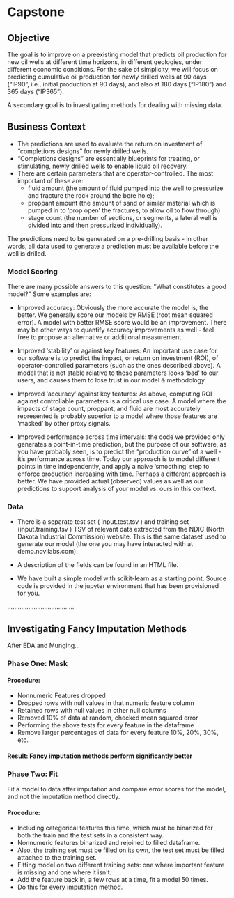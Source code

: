 # Capstone

## Objective
The goal is to improve on a preexisting model that predicts oil production for new oil wells at different time horizons, in different geologies, under different economic conditions. For the sake of simplicity, we will focus on predicting cumulative oil production for newly drilled wells at 90 days (“IP90”, i.e., initial production at 90 days), and also at 180 days (“IP180”) and 365 days (“IP365”).

A secondary goal is to investigating methods for dealing with missing data.

## Business Context

 * The predictions are used to evaluate the return on investment of “completions designs” for newly drilled wells.
* “Completions designs” are essentially blueprints for treating, or stimulating, newly drilled wells to enable liquid oil recovery.
* There are certain parameters that are operator-controlled. The most important of these are:
  * fluid amount (the amount of fluid pumped into the well to pressurize and fracture the rock around the
bore hole);
   * proppant amount (the amount of sand or similar material which is pumped in to ‘prop
open’ the fractures, to allow oil to flow through)
   * stage count (the number of sections, or segments, a lateral well is divided into and then pressurized individually).

The predictions need to be generated on a pre-drilling basis - in other words, all data used to
generate a prediction must be available before the well is drilled.

### Model Scoring
 There are many possible answers to this question: "What constitutes a good model?"
 Some examples are:

* Improved accuracy: Obviously the more accurate the model is, the better. We generally
score our models by RMSE (root mean squared error). A model with better RMSE score
would be an improvement. There may be other ways to quantify accuracy improvements
as well - feel free to propose an alternative or additional measurement.

* Improved ‘stability’ or against key features: An important use case for our software is to
predict the impact, or return on investment (ROI), of operator-controlled parameters
(such as the ones described above). A model that is not stable relative to these
parameters looks ‘bad’ to our users, and causes them to lose trust in our model &
methodology.

* Improved ‘accuracy’ against key features: As above, computing ROI against controllable
parameters is a critical use case. A model where the impacts of stage count, proppant,
and fluid are most accurately represented is probably superior to a model where those
features are ‘masked’ by other proxy signals.

* Improved performance across time intervals: the code we provided only generates a
point-in-time prediction, but the purpose of our software, as you have probably seen, is
to predict the “production curve” of a well - it’s performance across time. Today our
approach is to model different points in time independently, and apply a naive
‘smoothing’ step to enforce production increasing with time. Perhaps a different
approach is better. We have provided actual (observed) values as well as our predictions
to support analysis of your model vs. ours in this context.


### Data
* There is a separate test set ( input.test.tsv ) and training set
(input.training.tsv ) TSV of relevant data extracted from the NDIC (North Dakota
Industrial Commission) website. This is the same dataset used to
generate our model (the one you may have interacted with at demo.novilabs.com).

* A description of the fields can be found in an HTML file.

* We have built a simple model with scikit-learn as a starting point. Source code is provided in the
jupyter environment that has been provisioned for you.

......................................

## Investigating Fancy Imputation Methods

After EDA and Munging...

### Phase One: Mask

#### Procedure:
* Nonnumeric Features dropped
* Dropped rows with null values in that numeric feature column
* Retained rows with null values in other null columns
* Removed 10% of data at random, checked mean squared error
* Performing the above tests for every feature in the dataframe
* Remove larger percentages of data for every feature 10%, 20%, 30%, etc.

#### Result: Fancy imputation methods perform significantly better

### Phase Two: Fit
Fit a model to data after imputation and compare error scores for the model, and not the imputation method directly.

#### Procedure:
* Including categorical features this time, which must be binarized for both the train and the test sets in a consistent way.
* Nonnumeric features binarized and rejoined to filled dataframe.
* Also, the training set must be filled on its own, the test set must be filled attached to the training set.
* Fitting model on two different training sets: one where important feature is missing and one where it isn't.
* Add the feature back in, a few rows at a time, fit a model 50 times.
* Do this for every imputation method.

